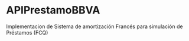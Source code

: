 # APIPrestamoBBVA
Implementacion de Sistema de amortización Francés para simulación de Préstamos (FCQ)
